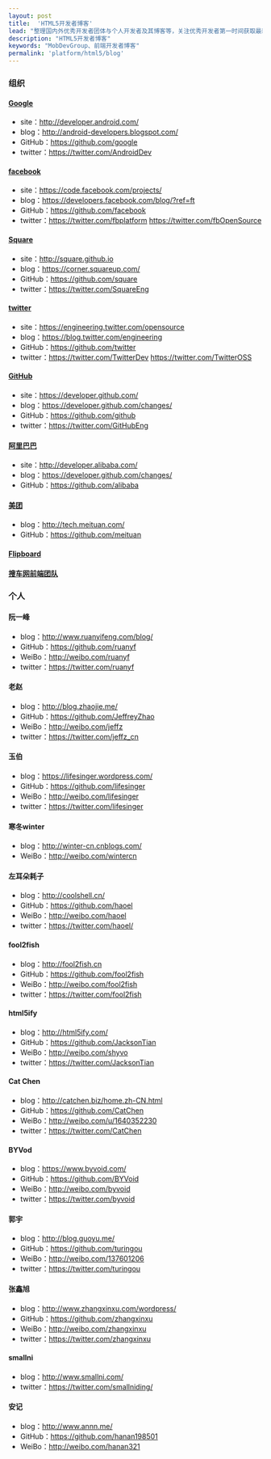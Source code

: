 ```yaml
---
layout: post
title:  'HTML5开发者博客'
lead: "整理国内外优秀开发者团体与个人开发者及其博客等，关注优秀开发者第一时间获取最新分享的技术博文"
description: "HTML5开发者博客"
keywords: "MobDevGroup、前端开发者博客"
permalink: 'platform/html5/blog'
---
```


### 组织

#### [Google](https://developers.google.com/)
* site：http://developer.android.com/
* blog：http://android-developers.blogspot.com/
* GitHub：https://github.com/google
* twitter：https://twitter.com/AndroidDev

#### [facebook](https://developers.facebook.com/)
* site：https://code.facebook.com/projects/
* blog：https://developers.facebook.com/blog/?ref=ft
* GitHub：https://github.com/facebook
* twitter：https://twitter.com/fbplatform    https://twitter.com/fbOpenSource

#### [Square](http://square.github.io)
* site：http://square.github.io
* blog：https://corner.squareup.com/
* GitHub：https://github.com/square
* twitter：https://twitter.com/SquareEng  

#### [twitter](https://dev.twitter.com/)
* site：https://engineering.twitter.com/opensource
* blog：https://blog.twitter.com/engineering
* GitHub：https://github.com/twitter
* twitter：https://twitter.com/TwitterDev
https://twitter.com/TwitterOSS

#### [GitHub](https://developer.github.com/)
* site：https://developer.github.com/
* blog：https://developer.github.com/changes/
* GitHub：https://github.com/github
* twitter：https://twitter.com/GitHubEng

#### [阿里巴巴](http://developer.alibaba.com/)
* site：http://developer.alibaba.com/
* blog：https://developer.github.com/changes/
* GitHub：https://github.com/alibaba

#### [美团](http://tech.meituan.com/)
* blog：http://tech.meituan.com/
* GitHub：https://github.com/meituan

#### [Flipboard](https://github.com/Flipboard)

#### [搜车网前端团队](http://f2e.souche.com/blog/)

### 个人

#### 阮一峰
* blog：http://www.ruanyifeng.com/blog/
* GitHub：https://github.com/ruanyf
* WeiBo：http://weibo.com/ruanyf
* twitter：https://twitter.com/ruanyf

#### 老赵
* blog：http://blog.zhaojie.me/
* GitHub：https://github.com/JeffreyZhao
* WeiBo：http://weibo.com/jeffz
* twitter：https://twitter.com/jeffz_cn

#### 玉伯
* blog：https://lifesinger.wordpress.com/
* GitHub：https://github.com/lifesinger
* WeiBo：http://weibo.com/lifesinger
* twitter：https://twitter.com/lifesinger

#### 寒冬winter
* blog：http://winter-cn.cnblogs.com/
* WeiBo：http://weibo.com/wintercn

#### 左耳朵耗子
* blog：http://coolshell.cn/
* GitHub：https://github.com/haoel
* WeiBo：http://weibo.com/haoel
* twitter：https://twitter.com/haoel/

#### fool2fish
* blog：http://fool2fish.cn
* GitHub：https://github.com/fool2fish
* WeiBo：http://weibo.com/fool2fish
* twitter：https://twitter.com/fool2fish

#### html5ify
* blog：http://html5ify.com/
* GitHub：https://github.com/JacksonTian
* WeiBo：http://weibo.com/shyvo
* twitter：https://twitter.com/JacksonTian

#### Cat Chen
* blog：http://catchen.biz/home.zh-CN.html
* GitHub：https://github.com/CatChen
* WeiBo：http://weibo.com/u/1640352230
* twitter：https://twitter.com/CatChen

#### BYVod
* blog：https://www.byvoid.com/
* GitHub：https://github.com/BYVoid
* WeiBo：http://weibo.com/byvoid
* twitter：https://twitter.com/byvoid

#### 郭宇
* blog：http://blog.guoyu.me/
* GitHub：https://github.com/turingou
* WeiBo：http://weibo.com/137601206
* twitter：https://twitter.com/turingou

#### 张鑫旭
* blog：http://www.zhangxinxu.com/wordpress/
* GitHub：https://github.com/zhangxinxu
* WeiBo：http://weibo.com/zhangxinxu
* twitter：https://twitter.com/zhangxinxu

#### smallni
* blog：http://www.smallni.com/
* twitter：https://twitter.com/smallniding/

#### 安记
* blog：http://www.annn.me/
* GitHub：https://github.com/hanan198501
* WeiBo：http://weibo.com/hanan321
